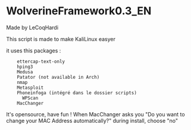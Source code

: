 # WolverineFramework0.3_EN

Made by LeCoqHardi


This script is made to make KaliLinux easyer

it uses this packages :

        ettercap-text-only
        hping3
        Medusa
        Patator (not available in Arch)
        nmap
        Metasploit
        Phoneinfoga (intégré dans le dossier scripts)
	      WPScan
       	MacChanger
        
        
It's opensource, have fun !
When MacChanger asks you "Do you want to change your MAC Address automatically?" during install, choose "no"
